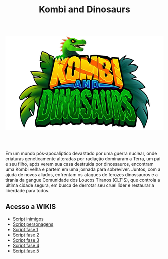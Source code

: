 <div align="center">
 
 # Kombi and Dinosaurs

 <br><br>

 <img src="https://github.com/CauaSilva28/K.A.D-Unity-TCC/blob/main/imgWiki/logoKAD.png" height="300px" />

 <br><br>
</div>

Em um mundo pós-apocalíptico devastado por uma guerra nuclear, onde criaturas geneticamente alteradas por radiação dominaram a Terra, um pai e seu filho, após verem sua casa destruída por dinossauros, encontram uma Kombi velha e partem em uma jornada para sobreviver. Juntos, com a ajuda de novos aliados, enfrentam os ataques de ferozes dinossauros e a tirania da gangue Comunidade dos Loucos Tiranos (CLT'S), que controla a última cidade segura, em busca de derrotar seu cruel líder e restaurar a liberdade para todos.

## Acesso a WIKIS

- [Script inimigos](https://github.com/CauaSilva28/K.A.D-Unity-TCC/wiki/Scripts-principais-dos-inimigos)
- [Script personagens](https://github.com/CauaSilva28/K.A.D-Unity-TCC/wiki/Scripts-principais-dos-personagens)
- [Script fase 1](https://github.com/CauaSilva28/K.A.D-Unity-TCC/wiki/Scripts-principais-fase-1)
- [Script fase 2](https://github.com/CauaSilva28/K.A.D-Unity-TCC/wiki/Scripts-principais-fase-2)
- [Script fase 3](https://github.com/CauaSilva28/K.A.D-Unity-TCC/wiki/Scripts-principais-fase-3)
- [Script fase 4](https://github.com/CauaSilva28/K.A.D-Unity-TCC/wiki/Scripts-principais-fase-4)
- [Script fase 5](https://github.com/CauaSilva28/K.A.D-Unity-TCC/wiki/Scripts-principais-fase-5)
